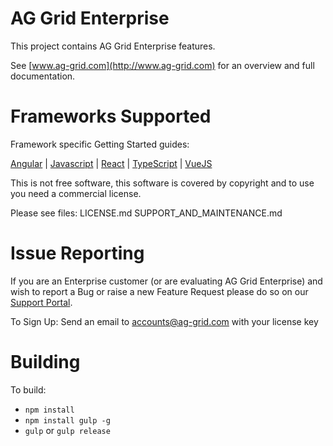 AG Grid Enterprise
==============

This project contains AG Grid Enterprise features.

See [www.ag-grid.com](http://www.ag-grid.com) for an overview and full documentation.

Frameworks Supported
====================
Framework specific Getting Started guides:

[Angular](https://www.ag-grid.com/angular-data-grid/getting-started/) | [Javascript](https://www.ag-grid.com/javascript-grid/getting-started/) | [React](https://www.ag-grid.com/react-data-grid/getting-started/) | [TypeScript](https://www.ag-grid.com/javascript-grid/building-typescript/) | [VueJS](https://www.ag-grid.com/vue-data-grid/getting-started/)

This is not free software, this software is covered by copyright and to use you need a commercial license.

Please see files:
LICENSE.md
SUPPORT_AND_MAINTENANCE.md

Issue Reporting
==============

If you are an Enterprise customer (or are evaluating AG Grid Enterprise) and wish to report a Bug or raise a new Feature Request please do so on our [Support Portal](https://ag-grid.zendesk.com/).

To Sign Up:
Send an email to accounts@ag-grid.com with your license key

Building
==============

To build:
- `npm install`
- `npm install gulp -g`
- `gulp` or `gulp release`
